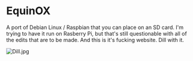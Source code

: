# EquinOX
A port of Debian Linux / Raspbian that you can place on an SD card. I'm trying to have it run on Rasberry Pi, but that's still questionable with all of the edits that are to be made.
And this is it's fucking website. Dill with it.

![Dill.jpg](http://cdn.instructables.com/FJS/X42W/FHH3379T/FJSX42WFHH3379T.LARGE.jpg)
